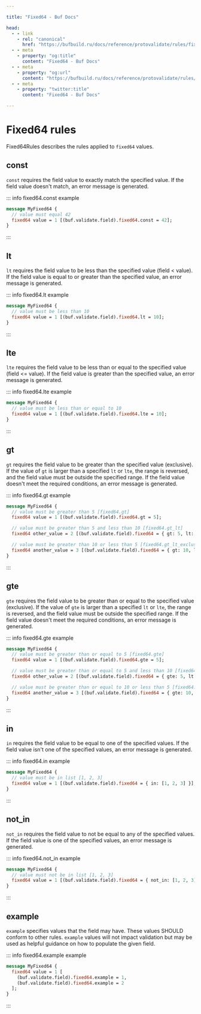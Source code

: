 ```yaml
---

title: "Fixed64 - Buf Docs"

head:
  - - link
    - rel: "canonical"
      href: "https://bufbuild.ru/docs/reference/protovalidate/rules/fixed64_rules/"
  - - meta
    - property: "og:title"
      content: "Fixed64 - Buf Docs"
  - - meta
    - property: "og:url"
      content: "https://bufbuild.ru/docs/reference/protovalidate/rules/fixed64_rules/"
  - - meta
    - property: "twitter:title"
      content: "Fixed64 - Buf Docs"

---
```


# Fixed64 rules

Fixed64Rules describes the rules applied to `fixed64` values.

## const

`const` requires the field value to exactly match the specified value. If the field value doesn't match, an error message is generated.

::: info fixed64.const example

```proto
message MyFixed64 {
  // value must equal 42
  fixed64 value = 1 [(buf.validate.field).fixed64.const = 42];
}
```

:::

## lt

`lt` requires the field value to be less than the specified value (field < value). If the field value is equal to or greater than the specified value, an error message is generated.

::: info fixed64.lt example

```proto
message MyFixed64 {
  // value must be less than 10
  fixed64 value = 1 [(buf.validate.field).fixed64.lt = 10];
}
```

:::

## lte

`lte` requires the field value to be less than or equal to the specified value (field <= value). If the field value is greater than the specified value, an error message is generated.

::: info fixed64.lte example

```proto
message MyFixed64 {
  // value must be less than or equal to 10
  fixed64 value = 1 [(buf.validate.field).fixed64.lte = 10];
}
```

:::

## gt

`gt` requires the field value to be greater than the specified value (exclusive). If the value of `gt` is larger than a specified `lt` or `lte`, the range is reversed, and the field value must be outside the specified range. If the field value doesn't meet the required conditions, an error message is generated.

::: info fixed64.gt example

```proto
message MyFixed64 {
  // value must be greater than 5 [fixed64.gt]
  fixed64 value = 1 [(buf.validate.field).fixed64.gt = 5];

  // value must be greater than 5 and less than 10 [fixed64.gt_lt]
  fixed64 other_value = 2 [(buf.validate.field).fixed64 = { gt: 5, lt: 10 }];

  // value must be greater than 10 or less than 5 [fixed64.gt_lt_exclusive]
  fixed64 another_value = 3 [(buf.validate.field).fixed64 = { gt: 10, lt: 5 }];
}
```

:::

## gte

`gte` requires the field value to be greater than or equal to the specified value (exclusive). If the value of `gte` is larger than a specified `lt` or `lte`, the range is reversed, and the field value must be outside the specified range. If the field value doesn't meet the required conditions, an error message is generated.

::: info fixed64.gte example

```proto
message MyFixed64 {
  // value must be greater than or equal to 5 [fixed64.gte]
  fixed64 value = 1 [(buf.validate.field).fixed64.gte = 5];

  // value must be greater than or equal to 5 and less than 10 [fixed64.gte_lt]
  fixed64 other_value = 2 [(buf.validate.field).fixed64 = { gte: 5, lt: 10 }];

  // value must be greater than or equal to 10 or less than 5 [fixed64.gte_lt_exclusive]
  fixed64 another_value = 3 [(buf.validate.field).fixed64 = { gte: 10, lt: 5 }];
}
```

:::

## in

`in` requires the field value to be equal to one of the specified values. If the field value isn't one of the specified values, an error message is generated.

::: info fixed64.in example

```proto
message MyFixed64 {
  // value must be in list [1, 2, 3]
  fixed64 value = 1 [(buf.validate.field).fixed64 = { in: [1, 2, 3] }];
}
```

:::

## not_in

`not_in` requires the field value to not be equal to any of the specified values. If the field value is one of the specified values, an error message is generated.

::: info fixed64.not_in example

```proto
message MyFixed64 {
  // value must not be in list [1, 2, 3]
  fixed64 value = 1 [(buf.validate.field).fixed64 = { not_in: [1, 2, 3] }];
}
```

:::

## example

`example` specifies values that the field may have. These values SHOULD conform to other rules. `example` values will not impact validation but may be used as helpful guidance on how to populate the given field.

::: info fixed64.example example

```proto
message MyFixed64 {
  fixed64 value = 1 [
    (buf.validate.field).fixed64.example = 1,
    (buf.validate.field).fixed64.example = 2
  ];
}
```

:::
